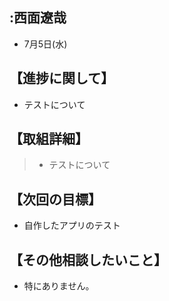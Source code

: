 ## :西面遼哉  
- 7月5日(水)  
## 【進捗に関して】  
- テストについて  
## 【取組詳細】  
> - テストについて  
## 【次回の目標】  
- 自作したアプリのテスト  
## 【その他相談したいこと】  
- 特にありません。